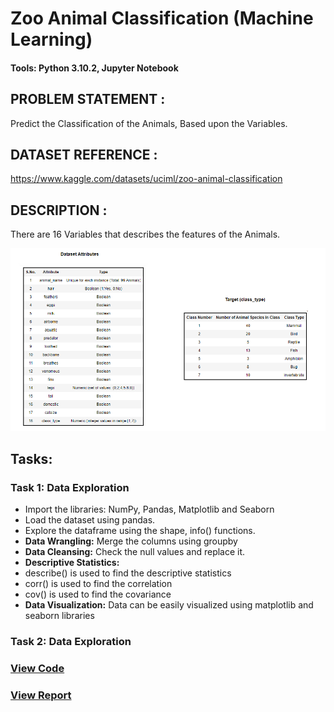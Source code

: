 # Zoo Animal Classification (Machine Learning)
#### Tools: Python 3.10.2, Jupyter Notebook
## PROBLEM STATEMENT : 
Predict the Classification of the Animals, Based upon the Variables.
## DATASET REFERENCE : 
https://www.kaggle.com/datasets/uciml/zoo-animal-classification
## DESCRIPTION : 
There are 16 Variables that describes the features of the Animals.

![](https://github.com/xavierina12/Data-Analytics/blob/main/Projects/2.%20Machine%20Learning%20Project/Zoo%20Animal%20Classification%20(Python)/Images/Dataset.PNG)

## Tasks:
### Task 1: Data Exploration
* Import the libraries: NumPy, Pandas, Matplotlib and Seaborn  
* Load the dataset using pandas.
* Explore the dataframe using the shape, info() functions.
* **Data Wrangling:** Merge the columns using groupby 
* **Data Cleansing:** Check the null values and replace it.
* **Descriptive Statistics:**
* describe() is used to find the descriptive statistics
* corr() is used to find the correlation
* cov() is used to find the covariance
* **Data Visualization:** Data can be easily visualized using matplotlib and seaborn libraries

### Task 2: Data Exploration

### [View Code](https://github.com/xavierina12/Data-Analytics/blob/main/Projects/1.%20Data%20Analysis%20Projects/2.%20E-Commerce%20Shipping%20Analysis%20(Python)/E-COMMERCE%20SHIPPING%20DATA%20ANALYSIS.ipynb)
### [View Report](https://github.com/xavierina12/Data-Analytics/blob/main/Projects/1.%20Data%20Analysis%20Projects/2.%20E-Commerce%20Shipping%20Analysis%20(Python)/Report.pdf) 



